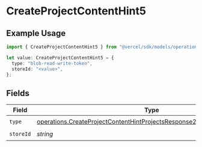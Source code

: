 # CreateProjectContentHint5

## Example Usage

```typescript
import { CreateProjectContentHint5 } from "@vercel/sdk/models/operations/createproject.js";

let value: CreateProjectContentHint5 = {
  type: "blob-read-write-token",
  storeId: "<value>",
};
```

## Fields

| Field                                                                                                                                                                  | Type                                                                                                                                                                   | Required                                                                                                                                                               | Description                                                                                                                                                            |
| ---------------------------------------------------------------------------------------------------------------------------------------------------------------------- | ---------------------------------------------------------------------------------------------------------------------------------------------------------------------- | ---------------------------------------------------------------------------------------------------------------------------------------------------------------------- | ---------------------------------------------------------------------------------------------------------------------------------------------------------------------- |
| `type`                                                                                                                                                                 | [operations.CreateProjectContentHintProjectsResponse200ApplicationJSONType](../../models/operations/createprojectcontenthintprojectsresponse200applicationjsontype.md) | :heavy_check_mark:                                                                                                                                                     | N/A                                                                                                                                                                    |
| `storeId`                                                                                                                                                              | *string*                                                                                                                                                               | :heavy_check_mark:                                                                                                                                                     | N/A                                                                                                                                                                    |